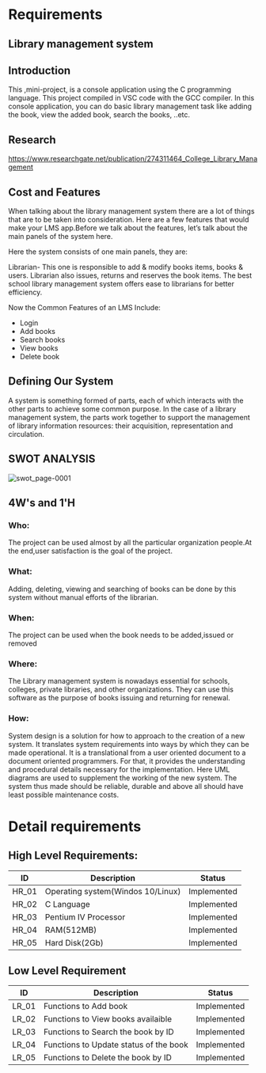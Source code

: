 # Requirements
## Library management system
## Introduction
This ,mini-project, is a console application using the C programming language. This project compiled in VSC code with the GCC compiler. In this console application, you can do basic library management task like adding the book, view the added book, search the books, ..etc.
## Research
https://www.researchgate.net/publication/274311464_College_Library_Management
## Cost and Features
When talking about the library management system there are a lot of things that are to be taken into consideration. Here are a few features that would make your LMS app.Before we talk about the features, let’s talk about the main panels of the system here.

Here the system consists of one main panels, they are:

Librarian- This one is responsible to add & modify books items, books & users. Librarian also issues, returns and reserves the book items. The best school library management system offers ease to librarians for better efficiency.

Now the Common Features of an LMS Include:
- Login
- Add books
- Search books
- View books
- Delete book
## Defining Our System
A system is something formed of parts, each of which interacts with the other parts to achieve some common purpose. In the case of a library management system, the parts work together to support the management of library information resources: their acquisition, representation and circulation.
## SWOT ANALYSIS
![swot_page-0001](https://user-images.githubusercontent.com/101171908/160056636-03e622c2-445f-4b1f-8956-65a476375cf0.jpg)
## 4W's and 1'H
### Who:
The project can be used almost by all the particular organization people.At the end,user satisfaction is the goal of the project.

### What:
Adding, deleting, viewing and searching of books can be done by this system without manual efforts of the librarian.

### When:
The project can be used when the book needs to be added,issued or removed

### Where:
The Library management system is nowadays essential for schools, colleges, private libraries, and other organizations. They can use this software as the purpose of books issuing and returning for renewal.

### How:
System design is a solution for how to approach to the creation of a new system. It translates system requirements into ways by which they can be made operational. It is a translational from a user oriented document to a document oriented programmers. For that, it provides the understanding and procedural details necessary for the implementation. Here UML diagrams are used to supplement the working of the new system. The system thus made should be reliable, durable and above all should have least possible maintenance costs.
# Detail requirements
## High Level Requirements:

| ID | Description | Status |
|----|-------------|--------|
| HR_01|Operating system(Windos 10/Linux)|Implemented|
| HR_02|C Language |Implemented |
| HR_03|Pentium IV Processor | Implemented |
| HR_04|RAM(512MB)|Implemented|
|HR_05| Hard Disk(2Gb)|Implemented|
## Low Level Requirement 
|ID|Description|Status|
|--|-----------|------|
|LR_01|	Functions to Add book	|Implemented |
|LR_02|	Functions to View books availaible|	Implemented|
|LR_03|	Functions to Search the book by ID|Implemented|
|LR_04	|Functions to Update status of the book	|Implemented|
|LR_05|	Functions to Delete the book by ID	|Implemented|


